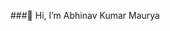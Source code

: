 ###👋 Hi, I’m Abhinav Kumar Maurya

<!---
Abhinav200207/Abhinav200207 is a ✨ special ✨ repository because its `README.md` (this file) appears on your GitHub profile.
You can click the Preview link to take a look at your changes.
--->
